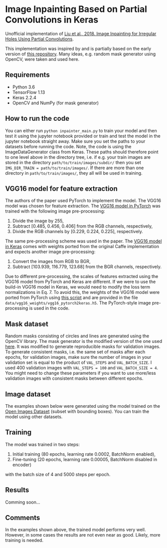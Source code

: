 # Image Inpainting Based on Partial Convolutions in Keras
Unofficial implementation of [Liu et al., 2018. Image Inpainting for Irregular Holes Using Partial Convolutions](https://arxiv.org/abs/1804.07723).

This implementation was inspired by and is partially based on the early version of [this repository](https://github.com/MathiasGruber/PConv-Keras). Many ideas, e.g. random mask generator using OpenCV, were taken and used here.

## Requirements
- Python 3.6
- TensorFlow 1.13 
- Keras 2.2.4
- OpenCV and NumPy (for mask generator)

## How to run the code
You can either run ```python inpainter_main.py``` to train your model and then test it using the jupyter notebook provided or train and test the model in the jupyter notebook straight away. Make sure you set the paths to your datasets before running the code. Note, the code is using the ImageDataGenerator class from Keras. These paths should therefore point to one level above in the directory tree, i.e. if e.g. your train images are stored in the directory ```path/to/train/images/subdir/``` then you set ```IMG_DIR_TRAIN = path/to/train/images/```. If there are more than one directory in ```path/to/train/images/```, they all will be used in training.

## VGG16 model for feature extraction
The authors of the paper used PyTorch to implement the model. The VGG16 model was chosen for feature extraction. The [VGG16 model in PyTorch](https://pytorch.org/docs/stable/torchvision/models.html) was trained with the following image pre-processing:
1. Divide the image by 255,
2. Subtract [0.485, 0.456, 0.406] from the RGB channels, respectively,
3. Divide the RGB channels by [0.229, 0.224, 0.225], respectively.

The same pre-processing scheme was used in the paper. The [VGG16 model in Keras](https://keras.io/applications/#vgg16) comes with weights ported from the original Caffe implementation and expects another image pre-processing:
1. Convert the images from RGB to BGR,
2. Subtract [103.939, 116.779, 123.68] from the BGR channels, respectively.

Due to different pre-processing, the scales of features extracted using the VGG16 model from PyTorch and Keras are different. If we were to use the build-in VGG16 model in Keras, we would need to modify the loss term normalizations in Eq. 7. To avoid this, the weights of the VGG16 model were ported from PyTorch using [this script](https://github.com/ezavarygin/vgg16_pytorch2keras) and are provided in the file ```data/vgg16_weights/vgg16_pytorch2keras.h5```. The PyTorch-style image pre-processing is used in the code.
<!---
*L<sub>total</sub>* = *L<sub>valid</sub>* + 6*L<sub>hole</sub>* + 0.05*L<sub>perceptual</sub>* + 120(*L<sub>style out</sub>* + *L<sub>style comp</sub>*) + 0.1*L<sub>tv</sub>*
--->

## Mask dataset
Random masks consisting of circles and lines are generated using the OpenCV library. The mask generator is the modified version of the one used [here](https://github.com/MathiasGruber/PConv-Keras). It was modified to generate reproducible masks for validation images.
To generate consistent masks, i.e. the same set of masks after each epochs, for validation images, make sure the number of images in your validation set is equal to the product of ```VAL_STEPS``` and ```VAL_BATCH_SIZE```. I used 400 validation images with ```VAL_STEPS = 100``` and ```VAL_BATCH_SIZE = 4```. You might need to change these parameters if you want to use more/less validation images with consistent masks between different epochs.

## Image dataset
The examples shown below were generated using the model trained on the [Open Images Dataset](https://storage.googleapis.com/openimages/web/index.html) (subset with bounding boxes). You can train the model using other datasets.

## Training

The model was trained in two steps:
1. Initial training (80 epochs, learning rate 0.0002, BatchNorm enabled),
2. Fine-tuning (20 epochs, learning rate 0.00005, BatchNorm disabled in encoder)

with the batch size of 4 and 5000 steps per epoch.

## Results
Comming soon...

## Comments
In the examples shown above, the trained model performs very well. However, in some cases the results are not even near as good. Likely, more training is needed.
